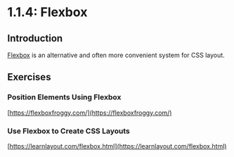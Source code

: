 # 1.1.4: Flexbox

## Introduction

[Flexbox](https://css-tricks.com/snippets/css/a-guide-to-flexbox/) is an alternative and often more convenient system for CSS layout.

## Exercises

### Position Elements Using Flexbox

[https://flexboxfroggy.com/](https://flexboxfroggy.com/)

### Use Flexbox to Create CSS Layouts

[https://learnlayout.com/flexbox.html](https://learnlayout.com/flexbox.html)

